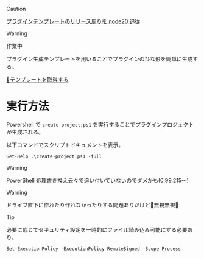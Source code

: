 > [!CAUTION]
> [プラグインテンプレートのリリース周りを node20 追従](https://github.com/sk-0520/Pe/issues/917)

> [!WARNING]
> 作業中

プラグイン生成テンプレートを用いることでプラグインのひな形を簡単に生成する。

[💾テンプレートを取得する](./archives/plugin-template.zip)

# 実行方法

Powershell で `create-project.ps1` を実行することでプラグインプロジェクトが生成される。

以下コマンドでスクリプトドキュメントを表示。

`Get-Help .\create-project.ps1 -full`

> [!WARNING]
> PowerShell 処理書き換え云々で追い付いていないのでダメかも(0.99.215～)

> [!WARNING]
> ドライブ直下に作れたり作れなかったりする問題ありだけど🐛無視無視🐞

> [!TIP]
> 必要に応じてセキュリティ設定を一時的にファイル読み込み可能にする必要あり。
>
> `Set-ExecutionPolicy -ExecutionPolicy RemoteSigned -Scope Process`
